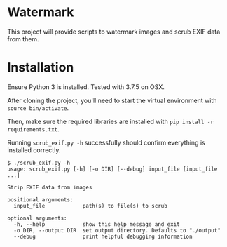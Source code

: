 # Watermark

This project will provide scripts to watermark images and scrub EXIF data from them.

# Installation

Ensure Python 3 is installed. Tested with 3.7.5 on OSX.

After cloning the project, you'll need to start the virtual environment with `source bin/activate`.

Then, make sure the required libraries are installed with `pip install -r requirements.txt`.

Running `scrub_exif.py -h` successfully should confirm everything is installed correctly.

```
$ ./scrub_exif.py -h
usage: scrub_exif.py [-h] [-o DIR] [--debug] input_file [input_file ...]

Strip EXIF data from images

positional arguments:
  input_file            path(s) to file(s) to scrub

optional arguments:
  -h, --help            show this help message and exit
  -o DIR, --output DIR  set output directory. Defaults to "./output"
  --debug               print helpful debugging information
```
